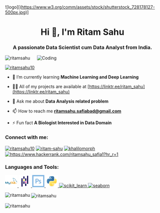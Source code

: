 ![logo][(https://www.w3.org/comm/assets/stock/shutterstock_728178127-500px.jpg)]
<h1 align="center">Hi 👋, I'm Ritam Sahu</h1>
<h3 align="center">A passionate Data Scientist cum Data Analyst from India.</h3>
<img align="right" alt="Coding" width="400" src="https://camo.githubusercontent.com/5ddf73ad3a205111cf8c686f687fc216c2946a75005718c8da5b837ad9de78c9/68747470733a2f2f7468756d62732e6766796361742e636f6d2f4576696c4e657874446576696c666973682d736d616c6c2e676966">


<p align="left"> <img src="https://komarev.com/ghpvc/?username=ritamsahu&label=Profile%20views&color=0e75b6&style=flat" alt="ritamsahu" /> </p>

<p align="left"> <a href="https://twitter.com/ritamsahu10" target="blank"><img src="https://img.shields.io/twitter/follow/ritamsahu10?logo=twitter&style=for-the-badge" alt="ritamsahu10" /></a> </p>

- 🌱 I’m currently learning **Machine Learning and Deep Learning**

- 👨‍💻 All of my projects are available at [https://linktr.ee/ritam_sahu](https://linktr.ee/ritam_sahu)

- 💬 Ask me about **Data Analysis related problem**

- 📫 How to reach me **ritamsahu.safiabad@gmail.com**

- ⚡ Fun fact **A Biologist Interested in Data Domain**

<h3 align="left">Connect with me:</h3>
<p align="left">
<a href="https://twitter.com/ritamsahu10" target="blank"><img align="center" src="https://raw.githubusercontent.com/rahuldkjain/github-profile-readme-generator/master/src/images/icons/Social/twitter.svg" alt="ritamsahu10" height="30" width="40" /></a>
<a href="https://linkedin.com/in/ritam-sahu" target="blank"><img align="center" src="https://raw.githubusercontent.com/rahuldkjain/github-profile-readme-generator/master/src/images/icons/Social/linked-in-alt.svg" alt="ritam-sahu" height="30" width="40" /></a>
<a href="https://stackoverflow.com/users/khalilomorph" target="blank"><img align="center" src="https://raw.githubusercontent.com/rahuldkjain/github-profile-readme-generator/master/src/images/icons/Social/stack-overflow.svg" alt="khalilomorph" height="30" width="40" /></a>
<a href="https://www.hackerrank.com/https://www.hackerrank.com/ritamsahu_safia1?hr_r=1" target="blank"><img align="center" src="https://raw.githubusercontent.com/rahuldkjain/github-profile-readme-generator/master/src/images/icons/Social/hackerrank.svg" alt="https://www.hackerrank.com/ritamsahu_safia1?hr_r=1" height="30" width="40" /></a>
</p>

<h3 align="left">Languages and Tools:</h3>
<p align="left"> <a href="https://www.mysql.com/" target="_blank" rel="noreferrer"> <img src="https://raw.githubusercontent.com/devicons/devicon/master/icons/mysql/mysql-original-wordmark.svg" alt="mysql" width="40" height="40"/> </a> <a href="https://pandas.pydata.org/" target="_blank" rel="noreferrer"> <img src="https://raw.githubusercontent.com/devicons/devicon/2ae2a900d2f041da66e950e4d48052658d850630/icons/pandas/pandas-original.svg" alt="pandas" width="40" height="40"/> </a> <a href="https://www.photoshop.com/en" target="_blank" rel="noreferrer"> <img src="https://raw.githubusercontent.com/devicons/devicon/master/icons/photoshop/photoshop-line.svg" alt="photoshop" width="40" height="40"/> </a> <a href="https://www.python.org" target="_blank" rel="noreferrer"> <img src="https://raw.githubusercontent.com/devicons/devicon/master/icons/python/python-original.svg" alt="python" width="40" height="40"/> </a> <a href="https://scikit-learn.org/" target="_blank" rel="noreferrer"> <img src="https://upload.wikimedia.org/wikipedia/commons/0/05/Scikit_learn_logo_small.svg" alt="scikit_learn" width="40" height="40"/> </a> <a href="https://seaborn.pydata.org/" target="_blank" rel="noreferrer"> <img src="https://seaborn.pydata.org/_images/logo-mark-lightbg.svg" alt="seaborn" width="40" height="40"/> </a> </p>

<p><img align="left" src="https://github-readme-stats.vercel.app/api/top-langs?username=ritamsahu&show_icons=true&locale=en&layout=compact" alt="ritamsahu" /></p>

<p>&nbsp;<img align="center" src="https://github-readme-stats.vercel.app/api?username=ritamsahu&show_icons=true&locale=en" alt="ritamsahu" /></p>

<p><img align="center" src="https://github-readme-streak-stats.herokuapp.com/?user=ritamsahu&" alt="ritamsahu" /></p>
